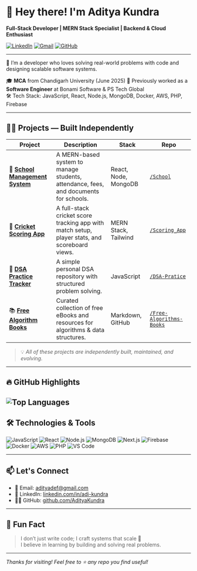 # 👋 Hey there! I'm Aditya Kundra

**Full-Stack Developer | MERN Stack Specialist | Backend & Cloud Enthusiast**

[![LinkedIn](https://img.shields.io/badge/-Connect-blue?style=for-the-badge&logo=Linkedin&logoColor=white&link=https://www.linkedin.com/in/adi-kundra/)](https://www.linkedin.com/in/adi-kundra/)
[![Gmail](https://img.shields.io/badge/-Email-red?style=for-the-badge&logo=gmail&logoColor=white)](mailto:adityadef@gmail.com)
[![GitHub](https://img.shields.io/badge/-GitHub-333?style=for-the-badge&logo=github&logoColor=white)](https://github.com/AdityaKundra)

---

🚀 I’m a developer who loves solving real-world problems with code and designing scalable software systems.

🎓 **MCA** from Chandigarh University (June 2025)
💼 Previously worked as a **Software Engineer** at Bonami Software & PS Tech Global  
🛠️ Tech Stack: JavaScript, React, Node.js, MongoDB, Docker, AWS, PHP, Firebase

---

## 🧑‍💻 Projects — Built Independently

| Project | Description | Stack | Repo |
|--------|-------------|-------|------|
| 🏫 **[School Management System](https://github.com/AdityaKundra/School)** | A MERN-based system to manage students, attendance, fees, and documents for schools. | React, Node, MongoDB | [`/School`](https://github.com/AdityaKundra/School) |
| 🏏 **[Cricket Scoring App](https://github.com/AdityaKundra/Scoring_App)** | A full-stack cricket score tracking app with match setup, player stats, and scoreboard views. | MERN Stack, Tailwind | [`/Scoring_App`](https://github.com/AdityaKundra/Scoring_App) |
| 📘 **[DSA Practice Tracker](https://github.com/AdityaKundra/DSA-Pratice)** | A simple personal DSA repository with structured problem solving. | JavaScript | [`/DSA-Pratice`](https://github.com/AdityaKundra/DSA-Pratice) |
| 📚 **[Free Algorithm Books](https://github.com/AdityaKundra/Free-Algorithms-Books)** | Curated collection of free eBooks and resources for algorithms & data structures. | Markdown, GitHub | [`/Free-Algorithms-Books`](https://github.com/AdityaKundra/Free-Algorithms-Books) |

> 💡 _All of these projects are independently built, maintained, and evolving._

---

## 🔥 GitHub Highlights

<!--
### 📊 Stats & Streaks

![Aditya's GitHub Stats](https://github-readme-stats.vercel.app/api?username=AdityaKundra&show_icons=true&theme=radical&border_radius=12)

![GitHub Streak](https://github-readme-streak-stats.herokuapp.com/?user=AdityaKundra&theme=tokyonight)
-->

![Top Languages](https://github-readme-stats.vercel.app/api/top-langs/?username=AdityaKundra&layout=compact&theme=radical)
---

## 🛠️ Technologies & Tools

![JavaScript](https://img.shields.io/badge/-JavaScript-black?style=flat-square&logo=javascript)
![React](https://img.shields.io/badge/-React-black?style=flat-square&logo=react)
![Node.js](https://img.shields.io/badge/-Node.js-black?style=flat-square&logo=node.js)
![MongoDB](https://img.shields.io/badge/-MongoDB-black?style=flat-square&logo=mongodb)
![Next.js](https://img.shields.io/badge/-Next.js-black?style=flat-square&logo=next.js)
![Firebase](https://img.shields.io/badge/-Firebase-black?style=flat-square&logo=firebase)
![Docker](https://img.shields.io/badge/-Docker-black?style=flat-square&logo=docker)
![AWS](https://img.shields.io/badge/-AWS-black?style=flat-square&logo=amazonaws)
![PHP](https://img.shields.io/badge/-PHP-black?style=flat-square&logo=php)
![VS Code](https://img.shields.io/badge/-VS%20Code-black?style=flat-square&logo=visual-studio-code)

---

## 📫 Let's Connect

- 📧 Email: [adityadef@gmail.com](mailto:adityadef@gmail.com)
- 💼 LinkedIn: [linkedin.com/in/adi-kundra](https://www.linkedin.com/in/adi-kundra)
- 🧑‍💻 GitHub: [github.com/AdityaKundra](https://github.com/AdityaKundra)

---

## 🧠 Fun Fact
> I don’t just write code; I craft systems that scale 🚀  
> I believe in learning by building and solving real problems.

---

_Thanks for visiting! Feel free to ⭐ any repo you find useful!_
